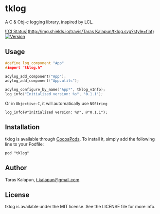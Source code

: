 # tklog

A C & Obj-c logging library, inspired by LCL.

[![CI Status](http://img.shields.io/travis/Taras Kalapun/tklog.svg?style=flat)](https://travis-ci.org/xslim/tklog.c)
[![Version](https://img.shields.io/cocoapods/v/tklog.svg?style=flat)](http://cocoadocs.org/docsets/tklog)


## Usage

``` c
#define log_component "App"
#import "tklog.h"

adylog_add_component("App");
adylog_add_component("App.utils");

adylog_configure_by_name("App*", tklog_vInfo);
log_info("Initialized version: %s", "0.1.1");

```

Or in `Objective-C`, it will automatically use `NSString`

``` obj-c
log_info(@"Initialized version: %@", @"0.1.1");
```

## Installation

tklog is available through [CocoaPods](http://cocoapods.org). To install
it, simply add the following line to your Podfile:

    pod "tklog"

## Author

Taras Kalapun, t.kalapun@gmail.com

## License

tklog is available under the MIT license. See the LICENSE file for more info.

